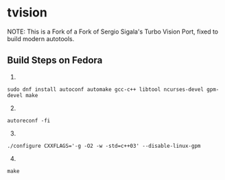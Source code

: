 # tvision
NOTE: This is a Fork of a Fork of Sergio Sigala's Turbo Vision Port, fixed to build modern autotools.

## Build Steps on Fedora

1.
```
sudo dnf install autoconf automake gcc-c++ libtool ncurses-devel gpm-devel make
```

2.
```
autoreconf -fi
```

3.
```
./configure CXXFLAGS='-g -O2 -w -std=c++03' --disable-linux-gpm
```

4.
```
make
```
